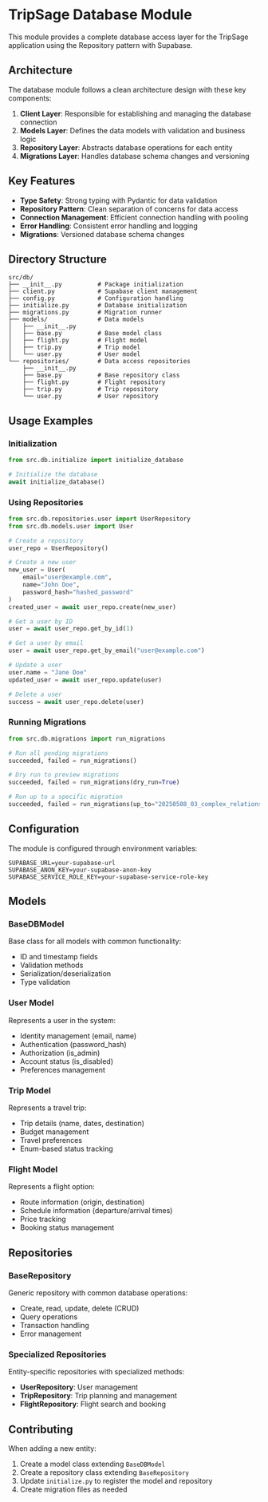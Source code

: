 # TripSage Database Module

This module provides a complete database access layer for the TripSage application using the Repository pattern with Supabase.

## Architecture

The database module follows a clean architecture design with these key components:

1. **Client Layer**: Responsible for establishing and managing the database connection
2. **Models Layer**: Defines the data models with validation and business logic
3. **Repository Layer**: Abstracts database operations for each entity
4. **Migrations Layer**: Handles database schema changes and versioning

## Key Features

- **Type Safety**: Strong typing with Pydantic for data validation
- **Repository Pattern**: Clean separation of concerns for data access
- **Connection Management**: Efficient connection handling with pooling
- **Error Handling**: Consistent error handling and logging
- **Migrations**: Versioned database schema changes

## Directory Structure

```plaintext
src/db/
├── __init__.py          # Package initialization
├── client.py            # Supabase client management
├── config.py            # Configuration handling
├── initialize.py        # Database initialization
├── migrations.py        # Migration runner
├── models/              # Data models
│   ├── __init__.py
│   ├── base.py          # Base model class
│   ├── flight.py        # Flight model
│   ├── trip.py          # Trip model
│   └── user.py          # User model
└── repositories/        # Data access repositories
    ├── __init__.py
    ├── base.py          # Base repository class
    ├── flight.py        # Flight repository
    ├── trip.py          # Trip repository
    └── user.py          # User repository
```

## Usage Examples

### Initialization

```python
from src.db.initialize import initialize_database

# Initialize the database
await initialize_database()
```

### Using Repositories

```python
from src.db.repositories.user import UserRepository
from src.db.models.user import User

# Create a repository
user_repo = UserRepository()

# Create a new user
new_user = User(
    email="user@example.com",
    name="John Doe",
    password_hash="hashed_password"
)
created_user = await user_repo.create(new_user)

# Get a user by ID
user = await user_repo.get_by_id(1)

# Get a user by email
user = await user_repo.get_by_email("user@example.com")

# Update a user
user.name = "Jane Doe"
updated_user = await user_repo.update(user)

# Delete a user
success = await user_repo.delete(user)
```

### Running Migrations

```python
from src.db.migrations import run_migrations

# Run all pending migrations
succeeded, failed = run_migrations()

# Dry run to preview migrations
succeeded, failed = run_migrations(dry_run=True)

# Run up to a specific migration
succeeded, failed = run_migrations(up_to="20250508_03_complex_relationship_tables.sql")
```

## Configuration

The module is configured through environment variables:

```plaintext
SUPABASE_URL=your-supabase-url
SUPABASE_ANON_KEY=your-supabase-anon-key
SUPABASE_SERVICE_ROLE_KEY=your-supabase-service-role-key
```

## Models

### BaseDBModel

Base class for all models with common functionality:

- ID and timestamp fields
- Validation methods
- Serialization/deserialization
- Type validation

### User Model

Represents a user in the system:

- Identity management (email, name)
- Authentication (password_hash)
- Authorization (is_admin)
- Account status (is_disabled)
- Preferences management

### Trip Model

Represents a travel trip:

- Trip details (name, dates, destination)
- Budget management
- Travel preferences
- Enum-based status tracking

### Flight Model

Represents a flight option:

- Route information (origin, destination)
- Schedule information (departure/arrival times)
- Price tracking
- Booking status management

## Repositories

### BaseRepository

Generic repository with common database operations:

- Create, read, update, delete (CRUD)
- Query operations
- Transaction handling
- Error management

### Specialized Repositories

Entity-specific repositories with specialized methods:

- **UserRepository**: User management
- **TripRepository**: Trip planning and management
- **FlightRepository**: Flight search and booking

## Contributing

When adding a new entity:

1. Create a model class extending `BaseDBModel`
2. Create a repository class extending `BaseRepository`
3. Update `initialize.py` to register the model and repository
4. Create migration files as needed
